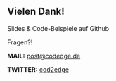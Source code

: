## Vielen Dank!

Slides & Code-Beispiele auf Github

Fragen?!

__MAIL:__ post@codedge.de  

__TWITTER:__ [cod2edge](https://twitter.com/cod2edge)
